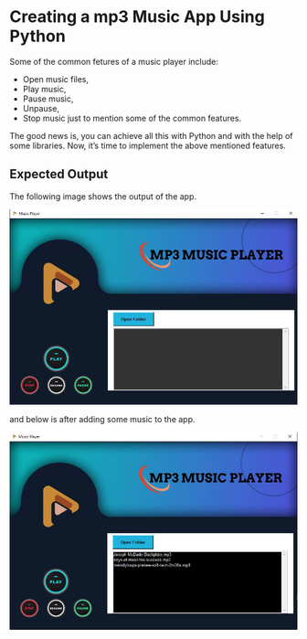 # Creating a mp3 Music App Using Python

Some of the common fetures of a music player include:

-   Open music files,
-   Play music,
-   Pause music,
-   Unpause,
-   Stop music just to mention some of the common features.

The good news is, you can achieve all this with Python and with the help of some libraries. Now, it’s time to implement the above mentioned features.

## Expected Output

The following image shows the output of the app.

![](./images/mp3.JPG)

and below is after adding some music to the app.

![](./images/music.JPG)
